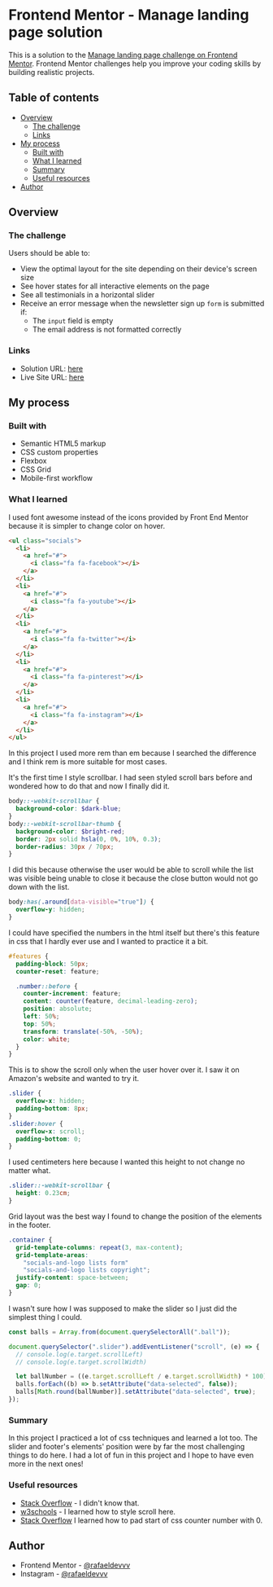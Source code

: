 # Frontend Mentor - Manage landing page solution

This is a solution to the [Manage landing page challenge on Frontend Mentor](https://www.frontendmentor.io/challenges/manage-landing-page-SLXqC6P5). Frontend Mentor challenges help you improve your coding skills by building realistic projects.

## Table of contents

- [Overview](#overview)
  - [The challenge](#the-challenge)
  - [Links](#links)
- [My process](#my-process)
  - [Built with](#built-with)
  - [What I learned](#what-i-learned)
  - [Summary](#summary)
  - [Useful resources](#useful-resources)
- [Author](#author)

## Overview

### The challenge

Users should be able to:

- View the optimal layout for the site depending on their device's screen size
- See hover states for all interactive elements on the page
- See all testimonials in a horizontal slider
- Receive an error message when the newsletter sign up `form` is submitted if:
  - The `input` field is empty
  - The email address is not formatted correctly

### Links

- Solution URL: [here](https://github.com/rafaeldevvv/Manage-Landing-Page)
- Live Site URL: [here](https://rafaeldevvv.github.io/Manage-Landing-Page/)

## My process

### Built with

- Semantic HTML5 markup
- CSS custom properties
- Flexbox
- CSS Grid
- Mobile-first workflow

### What I learned

I used font awesome instead of the icons provided by Front End Mentor because it is simpler to change color on hover.

```html
<ul class="socials">
  <li>
    <a href="#">
      <i class="fa fa-facebook"></i>
    </a>
  </li>
  <li>
    <a href="#">
      <i class="fa fa-youtube"></i>
    </a>
  </li>
  <li>
    <a href="#">
      <i class="fa fa-twitter"></i>
    </a>
  </li>
  <li>
    <a href="#">
      <i class="fa fa-pinterest"></i>
    </a>
  </li>
  <li>
    <a href="#">
      <i class="fa fa-instagram"></i>
    </a>
  </li>
</ul>
```

In this project I used more rem than em because I searched the difference and I think rem is more suitable for most cases.

It's the first time I style scrollbar. I had seen styled scroll bars before and wondered how to do that and now I finally did it.

```scss
body::-webkit-scrollbar {
  background-color: $dark-blue;
}
body::-webkit-scrollbar-thumb {
  background-color: $bright-red;
  border: 2px solid hsla(0, 0%, 10%, 0.3);
  border-radius: 30px / 70px;
}
```

I did this because otherwise the user would be able to scroll while the list was visible being unable to close it because the close button would not go down with the list.

```scss
body:has(.around[data-visible="true"]) {
  overflow-y: hidden;
}
```

I could have specified the numbers in the html itself but there's this feature in css that I hardly ever use and I wanted to practice it a bit.

```scss
#features {
  padding-block: 50px;
  counter-reset: feature;

  .number::before {
    counter-increment: feature;
    content: counter(feature, decimal-leading-zero);
    position: absolute;
    left: 50%;
    top: 50%;
    transform: translate(-50%, -50%);
    color: white;
  }
}
```

This is to show the scroll only when the user hover over it. I saw it on Amazon's website and wanted to try it.

```scss
.slider {
  overflow-x: hidden;
  padding-bottom: 8px;
}
.slider:hover {
  overflow-x: scroll;
  padding-bottom: 0;
}
```

I used centimeters here because I wanted this height to not change no matter what.

```scss
.slider::-webkit-scrollbar {
  height: 0.23cm;
}
```

Grid layout was the best way I found to change the position of the elements in the footer.

```scss
.container {
  grid-template-columns: repeat(3, max-content);
  grid-template-areas:
    "socials-and-logo lists form"
    "socials-and-logo lists copyright";
  justify-content: space-between;
  gap: 0;
}
```

I wasn't sure how I was supposed to make the slider so I just did the simplest thing I could.

```js
const balls = Array.from(document.querySelectorAll(".ball"));

document.querySelector(".slider").addEventListener("scroll", (e) => {
  // console.log(e.target.scrollLeft)
  // console.log(e.target.scrollWidth)

  let ballNumber = ((e.target.scrollLeft / e.target.scrollWidth) * 100) / 25;
  balls.forEach((b) => b.setAttribute("data-selected", false));
  balls[Math.round(ballNumber)].setAttribute("data-selected", true);
});
```

### Summary
In this project I practiced a lot of css techniques and learned a lot too. The slider and footer's elements' position were by far the most challenging things to do here. I had a lot of fun in this project and I hope to have even more in the next ones!

### Useful resources

- [Stack Overflow](https://stackoverflow.com/questions/42421361/input-button-elements-not-shrinking-in-a-flex-container) - I didn't know that.
- [w3schools](https://www.w3schools.com/howto/howto_css_custom_scrollbar.asp) - I learned how to style scroll here.
- [Stack Overflow](https://stackoverflow.com/questions/59369271/css-counter-with-a-number-padding) I learned how to pad start of css counter number with 0.

## Author

- Frontend Mentor - [@rafaeldevvv](https://www.frontendmentor.io/profile/rafaeldevvv)
- Instagram - [@rafaeldevvv](https://www.instagram.com/rafaeldevvv)

